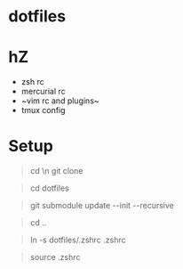 # dotfiles
# hZ
- zsh rc
- mercurial rc
- ~vim rc and plugins~
- tmux config

# Setup
> cd \n git clone <this-repo>
  
> cd dotfiles
  
> git submodule update --init --recursive
  
> cd ..
  
> ln -s dotfiles/.zshrc .zshrc
  
> source .zshrc
  
